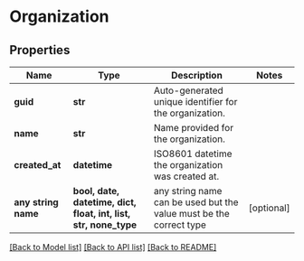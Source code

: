 # Organization


## Properties
Name | Type | Description | Notes
------------ | ------------- | ------------- | -------------
**guid** | **str** | Auto-generated unique identifier for the organization. | 
**name** | **str** | Name provided for the organization. | 
**created_at** | **datetime** | ISO8601 datetime the organization was created at. | 
**any string name** | **bool, date, datetime, dict, float, int, list, str, none_type** | any string name can be used but the value must be the correct type | [optional]

[[Back to Model list]](../README.md#documentation-for-models) [[Back to API list]](../README.md#documentation-for-api-endpoints) [[Back to README]](../README.md)


